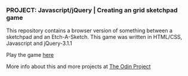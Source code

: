 ### PROJECT: Javascript/jQuery | Creating an grid sketchpad game

This repository contains a browser version of something between a sketchpad and an Etch-A-Sketch. 
This game was written in HTML/CSS, Javascript and jQuery-3.1.1

Play the game [here](https://bgerig.github.io/grid-sketchpad/)

More info about this and more projects at [The Odin Project](http://www.theodinproject.com/home)
